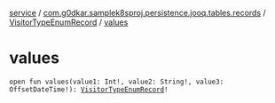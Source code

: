[service](../../index.md) / [com.g0dkar.samplek8sproj.persistence.jooq.tables.records](../index.md) / [VisitorTypeEnumRecord](index.md) / [values](./values.md)

# values

`open fun values(value1: Int!, value2: String!, value3: OffsetDateTime!): `[`VisitorTypeEnumRecord`](index.md)`!`